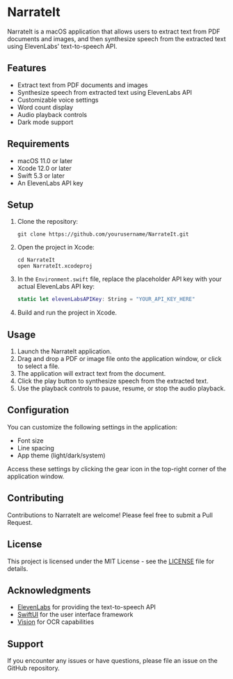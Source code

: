 # NarrateIt

NarrateIt is a macOS application that allows users to extract text from PDF documents and images, and then synthesize speech from the extracted text using ElevenLabs' text-to-speech API.

## Features

- Extract text from PDF documents and images
- Synthesize speech from extracted text using ElevenLabs API
- Customizable voice settings
- Word count display
- Audio playback controls
- Dark mode support

## Requirements

- macOS 11.0 or later
- Xcode 12.0 or later
- Swift 5.3 or later
- An ElevenLabs API key

## Setup

1. Clone the repository:
   ```
   git clone https://github.com/yourusername/NarrateIt.git
   ```

2. Open the project in Xcode:
   ```
   cd NarrateIt
   open NarrateIt.xcodeproj
   ```

3. In the `Environment.swift` file, replace the placeholder API key with your actual ElevenLabs API key:
   ```swift
   static let elevenLabsAPIKey: String = "YOUR_API_KEY_HERE"
   ```

4. Build and run the project in Xcode.

## Usage

1. Launch the NarrateIt application.
2. Drag and drop a PDF or image file onto the application window, or click to select a file.
3. The application will extract text from the document.
4. Click the play button to synthesize speech from the extracted text.
5. Use the playback controls to pause, resume, or stop the audio playback.

## Configuration

You can customize the following settings in the application:

- Font size
- Line spacing
- App theme (light/dark/system)

Access these settings by clicking the gear icon in the top-right corner of the application window.

## Contributing

Contributions to NarrateIt are welcome! Please feel free to submit a Pull Request.

## License

This project is licensed under the MIT License - see the [LICENSE](LICENSE) file for details.

## Acknowledgments

- [ElevenLabs](https://elevenlabs.io/) for providing the text-to-speech API
- [SwiftUI](https://developer.apple.com/xcode/swiftui/) for the user interface framework
- [Vision](https://developer.apple.com/documentation/vision) for OCR capabilities

## Support

If you encounter any issues or have questions, please file an issue on the GitHub repository.